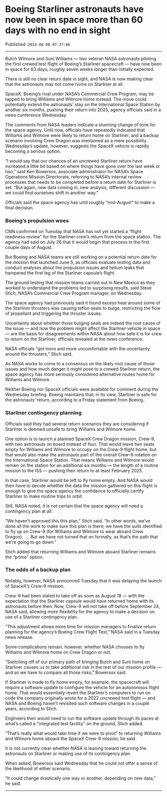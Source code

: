# Boeing Starliner astronauts have now been in space more than 60 days with no end in sight

Published :`2024-08-08 07:37:06`

---

Butch Wilmore and Suni Williams — two veteran NASA astronauts piloting the first crewed test flight of Boeing’s Starliner spacecraft — have now been in space for 63 days, roughly seven weeks longer than initially expected.

There is still no clear return date in sight, and NASA is now making clear that the astronauts may not come home on Starliner at all.

SpaceX, Boeing’s rival under NASA’s Commercial Crew Program, may be tapped to bring Williams and Wilmore home instead. The move could potentially extend the astronauts’ stay on the International Space Station by another six months, pushing their return into 2025, agency officials said in a news conference Wednesday.

The comments from NASA leaders indicate a stunning change of tone for the space agency. Until now, officials have repeatedly indicated that Williams and Wilmore were likely to return home on Starliner, and a backup scenario involving Crew Dragon was mentioned as a mere possibility. Wednesday’s update, however, suggests the SpaceX vehicle is rapidly becoming a serious option.

“I would say that our chances of an uncrewed Starliner return have increased a little bit based on where things have gone over the last week or two,” said Ken Bowersox, associate administrator for NASA’s Space Operations Mission Directorate, referring to NASA’s internal review processes that needs to be completed before a return date for Starliner is set. “But again, new data coming in, new analysis, different discussion — we could find ourselves shift in another way.”

Officials said the space agency has until roughly “mid-August” to make a final decision.

### Boeing’s propulsion woes

CNN confirmed on Tuesday that NASA has not yet started a “flight readiness review” for the Starliner crew’s return from the space station. The agency had said on July 26 that it would begin that process in the first couple days of August.

But Boeing and NASA teams are still working on a potential return date for the mission that launched June 5, as officials evaluate testing data and conduct analyses about the propulsion issues and helium leaks that hampered the first leg of the Starliner capsule’s flight.

The ground testing that mission teams carried out in New Mexico as they worked to understand the problems led to surprising results, said Steve Stich, NASA’s Commercial Crew Program manager, on Wednesday.

The space agency had previously said it found excess heat around some of the Starliner thrusters was causing teflon seals to bulge, restricting the flow of propellant and triggering the thruster issues.

Uncertainty about whether those bulging seals are indeed the root cause of the issue — and how the problem might affect the Starliner vehicle in space — are the basis for disagreements within NASA about how safe it is for crew to return on the Starliner, officials revealed at the news conference.

NASA officials “got more and more uncomfortable with the uncertainty around the thrusters,” Stich said.

As NASA works to come to a consensus on the likely root cause of those issues and how much danger it might pose to a crewed Starliner return, the space agency has more seriously considered alternative routes home for Williams and Wilmore.

Neither Boeing nor SpaceX officials were available for comment during the Wednesday briefing. Boeing maintains that, in its view, Starliner is safe for the astronauts’ return, according to a Friday statement from Boeing.

### Starliner contingency planning

Officials said they had several return scenarios they are considering if Starliner is deemed unsafe to bring Williams and Wilmore home.

One option is to launch a planned SpaceX Crew Dragon mission, Crew-9, with two astronauts on board instead of four. That would leave two seats empty for Williams and Wilmore to occupy on the Crew-9 flight home, but that would also make the astronauts part of the overall Crew-9 rotation on the International Space Station. That means Williams and Wilmore would remain on the station for an additional six months — the length of a routine mission to the ISS — pushing their return to at least February 2025.

In that case, Starliner would be left to fly home empty. And NASA would then have to decide whether the data the mission gathered on this flight is enough to give the space agency the confidence to officially certify Starliner to make routine trips to orbit.

Still, NASA noted, it is not certain that the space agency will need a contingency plan at all.

“We haven’t approved this this plan,” Stich said. “In other words, we’ve done all the work to make sure this plan is there; we have the suits identified to fly up on Crew-9 (for Williams and Wilmore to wear aboard Crew Dragon).  … But we have not turned that on formally, as that’s the path that we’re going to go down.”

Stich added that returning Williams and Wilmore aboard Starliner remains the “prime” option.

### The odds of a backup plan

Notably, however, NASA announced Tuesday that it was delaying the launch of SpaceX’s Crew-9 mission.

Crew-9 had been slated to take off as soon as August 18 — with the expectation that the Starliner capsule would have returned home with its astronauts before then. Now, Crew-9 will not take off before September 24, NASA said, allowing more flexibility for the agency to make a decision on use of a Starliner contingency plan.

“This adjustment allows more time for mission managers to finalize return planning for the agency’s Boeing Crew Flight Test,” NASA said in a Tuesday news release.

Some complications remain, however, whether NASA chooses to fly Williams and Wilmore home on Crew Dragon or not.

“Switching off of our primary path of bringing Butch and Suni home on Starliner causes us to take additional risk in the rest of our mission profile — and so we have to compare all those risks,” Bowersox said.

If Starliner is made to fly home empty, for example, the spacecraft will require a software update to configure the vehicle for an autonomous flight home. That would essentially revert the Starliner’s computers to run on code the company originally wrote for a 2022 uncrewed test flight — and NASA and Boeing haven’t revisited such software changes in a couple years, according to Stich.

Engineers then would need to run the software update through its paces at what’s called a “integrated test facility” on the ground, Stich added.

“That’s really what would take time if we were to pivot” to returning Williams and Wilmore home aboard the SpaceX Crew-9 mission, he said.

It is not currently clear whether NASA is leaning toward returning the astronauts on Starliner or making use of its contingency plan.

When asked, Bowersox said Wednesday that he could not offer a sense of the likelihood of either scenario.

“It could change drastically one way or another, depending on new data,” he said.

---

